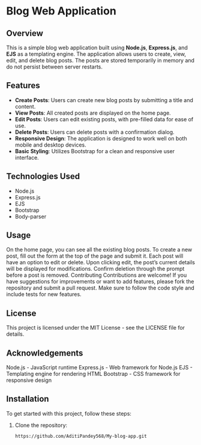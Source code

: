 # Blog Web Application

## Overview

This is a simple blog web application built using **Node.js**, **Express.js**, and **EJS** as a templating engine. The application allows users to create, view, edit, and delete blog posts. The posts are stored temporarily in memory and do not persist between server restarts.

## Features

- **Create Posts**: Users can create new blog posts by submitting a title and content.
- **View Posts**: All created posts are displayed on the home page.
- **Edit Posts**: Users can edit existing posts, with pre-filled data for ease of use.
- **Delete Posts**: Users can delete posts with a confirmation dialog.
- **Responsive Design**: The application is designed to work well on both mobile and desktop devices.
- **Basic Styling**: Utilizes Bootstrap for a clean and responsive user interface.

## Technologies Used

- Node.js
- Express.js
- EJS
- Bootstrap
- Body-parser

## Usage
On the home page, you can see all the existing blog posts.
To create a new post, fill out the form at the top of the page and submit it.
Each post will have an option to edit or delete.
Upon clicking edit, the post’s current details will be displayed for modifications.
Confirm deletion through the prompt before a post is removed.
Contributing
Contributions are welcome! If you have suggestions for improvements or want to add features, please fork the repository and submit a pull request. Make sure to follow the code style and include tests for new features.

## License
This project is licensed under the MIT License - see the LICENSE file for details.

## Acknowledgements
Node.js - JavaScript runtime
Express.js - Web framework for Node.js
EJS - Templating engine for rendering HTML
Bootstrap - CSS framework for responsive design

## Installation

To get started with this project, follow these steps:

1. Clone the repository:

   ```bash
   https://github.com/AditiPandey568/My-blog-app.git
